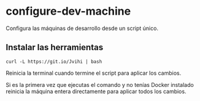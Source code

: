 
# configure-dev-machine

Configura las máquinas de desarrollo desde un script único.


## Instalar las herramientas

```shell
curl -L https://git.io/Jvihi | bash
```

Reinicia la terminal cuando termine el script para aplicar los cambios.

Si es la primera vez que ejecutas el comando y no tenías Docker instalado reinicia la máquina entera directamente para aplicar todos los cambios.
